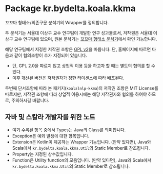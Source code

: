 # Package kr.bydelta.koala.kkma

꼬꼬마 형태소/의존구문 분석기의 Wrapper를 정의합니다.

두 분석기는 서울대 이상구 교수 연구팀이 개발한 연구 성과물로서,
저작권은 서울대 이상구 교수 연구팀에 있으며, 
원본 분석기는 [꼬꼬마 형태소 분석기](http://kkma.snu.ac.kr)에서 확인 가능합니다.

해당 연구팀에서 지정한 저작권 조항은 [GPL v2](https://tldrlegal.com/license/gnu-general-public-license-v2)을 따릅니다.
단, 홈페이지에 따르면 다음과 같이 협의조항이 추가 지정되어 있습니다.
- 단, GPL 2.0을 따르지 않고 상업적 이용 등을 하고자 할 때는 별도의 협의를 할 수 있다.
- 이후 개선된 버전은 저작권자가 정한 라이센스에 따라 배포된다.

두번째 단서조항에 따라 본 패키지(`koalalnlp-kkma`)의 저작권 조항은 MIT License를 따르지만, 
저작권 조항에 따라 상업적 이용시에는 해당 저작권자와 협의를 하여야 하므로, 주의하시길 바랍니다.


## 자바 및 스칼라 개발자를 위한 노트

- 여기 수록된 항목 중에서 Types는 Java의 Class를 의미합니다.
- Exception은 예외 발생에 대한 항목입니다.
- Extension은 Kotlin이 제공하는 Wrapper 기능입니다. 
  (만약 있다면), Java와 Scala에서 `kr.bydelta.koala.kkma.Util`의 Static Member로 참조됩니다.
- Property는 지정된 상수값입니다.
- Function은 Utility function의 모음입니다. 
  (만약 있다면), Java와 Scala에서 `kr.bydelta.koala.kkma.Util`의 Static Member로 참조됩니다.
